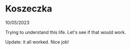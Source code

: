 # Koszeczka

10/05/2023

Trying to understand this life. Let's see if that would work.

Update: it all worked. Nice job!